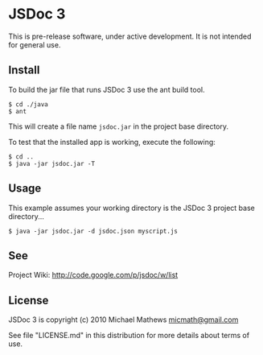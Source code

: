 JSDoc 3
=======

This is pre-release software, under active development. It is not
intended for general use.

Install
-------

To build the jar file that runs JSDoc 3 use the ant build tool.

    $ cd ./java
    $ ant

This will create a file name `jsdoc.jar` in the project base
directory.

To test that the installed app is working, execute the following:

	$ cd ..
    $ java -jar jsdoc.jar -T

Usage
-----

This example assumes your working directory is the JSDoc 3 project
base directory...

    $ java -jar jsdoc.jar -d jsdoc.json myscript.js

See
---

Project Wiki: <http://code.google.com/p/jsdoc/w/list>

License
-------

JSDoc 3 is copyright (c) 2010 Michael Mathews <micmath@gmail.com>

See file "LICENSE.md" in this distribution for more details about
terms of use.